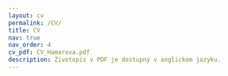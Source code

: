 ```yaml
---
layout: cv
permalink: /CV/
title: CV
nav: true
nav_order: 4
cv_pdf: CV_Hamarova.pdf
description: Životopis v PDF je dostupný v anglickom jazyku.
---
```

